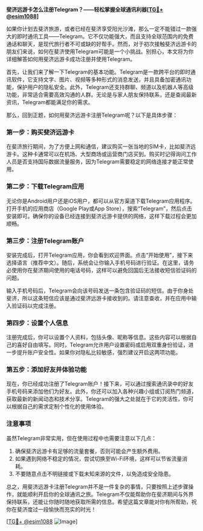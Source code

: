 **斐济远游卡怎么注册Telegram？——轻松掌握全球通讯利器[[TG💪+ @esim1088](https://t.me/s/esim1088)]**

如果你计划去斐济旅游，或者已经在斐济享受阳光沙滩，那么一定不能错过一款强大的即时通讯工具——Telegram。它不仅功能强大，而且支持全球范围内的免费通话和聊天，是现代旅行者不可或缺的好帮手。然而，对于初次接触斐济远游卡的朋友们来说，如何在斐济使用Telegram可能是一个小挑战。别担心，本文将为你详细解答如何用斐济远游卡成功注册并使用Telegram。

首先，让我们来了解一下Telegram的基本功能。Telegram是一款跨平台的即时通讯软件，它支持文字、图片、视频等多种形式的消息发送，并且具备加密通讯功能，保护用户的隐私安全。此外，Telegram还支持群聊、频道以及机器人等高级功能，非常适合需要高效沟通的人群。无论是与家人朋友保持联系，还是查阅最新资讯，Telegram都能满足你的需求。

那么，回到正题，如何用斐济远游卡注册Telegram呢？以下是具体步骤：

### **第一步：购买斐济远游卡**
在斐济旅行期间，为了方便上网和通信，建议购买一张当地的SIM卡，比如斐济远游卡。这种卡通常可以在机场、大型商场或运营商门店买到。购买时记得询问工作人员是否支持国际数据流量服务，因为Telegram需要稳定的网络连接才能正常使用。

### **第二步：下载Telegram应用**
无论你是Android用户还是iOS用户，都可以从官方渠道下载Telegram应用程序。打开手机的应用商店（Google Play或App Store），搜索“Telegram”，然后点击安装即可。确保你的设备已经连接到斐济远游卡提供的网络，这样下载过程会更加顺畅。

### **第三步：注册Telegram账户**
安装完成后，打开Telegram应用，你会看到欢迎界面。点击“开始使用”，接下来选择语言（推荐中文）。随后，系统会让你输入手机号码进行验证。在这里，请务必使用你在斐济期间使用的电话号码，这样可以避免回国后无法接收短信验证码的问题。

输入手机号码后，Telegram会向该号码发送一条包含验证码的短信。由于你身处斐济，所以这条短信应该是通过斐济远游卡接收到的。请注意查收，并在应用中输入验证码以完成注册。

### **第四步：设置个人信息**
注册完成后，你可以设置个人资料，包括头像、昵称等信息。这些内容可以根据自己的喜好自由填写。同时，Telegram允许用户设置密码或启用双重身份验证，进一步提升账户安全性。如果你对隐私比较敏感，强烈建议开启这两项功能。

### **第五步：添加好友并体验功能**
现在，你已经成功注册了Telegram账户！接下来，可以通过搜索通讯录中的好友手机号码来添加他们为好友。此外，你还可以加入各种兴趣小组或订阅热门频道，获取最新的新闻动态和技术分享。Telegram的强大之处就在于它的灵活性，你可以根据自己的需求定制个性化的使用体验。

### **注意事项**
虽然Telegram非常实用，但在使用过程中也需要注意以下几点：
1. 确保斐济远游卡有足够的流量套餐，否则可能会产生额外费用。
2. 如果遇到网络不稳定的情况，尝试切换至Wi-Fi环境，这样可以节省流量消耗。
3. 不要随意点击不明链接或下载未知来源的文件，以免造成安全隐患。

总之，用斐济远游卡注册Telegram并不是一件复杂的事情，只要按照上述步骤操作，就能顺利开启你的全球通讯之旅。Telegram不仅能帮助你在斐济期间与外界保持联系，还能让你随时随地获取所需的信息。希望这篇文章能对你有所帮助，祝你在斐济度过一段愉快而充实的时光！

[[TG💪+ @esim1088](https://t.me/s/esim1088) ![Image](https://i.postimg.cc/4NQfJmqS/Snipaste-2025-05-13-00-14-12.png)]